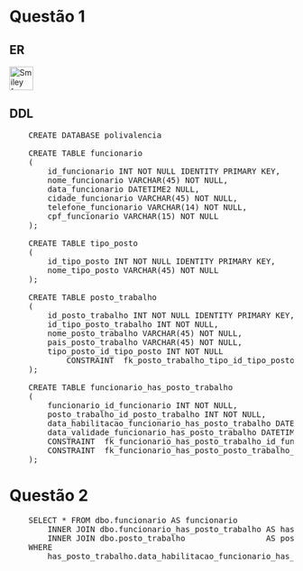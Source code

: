 
# Questão 1

## ER

<img src="smiley.gif" alt="Smiley face" height="42" width="42">

## DDL
<pre>
    CREATE DATABASE polivalencia

    CREATE TABLE funcionario
    (
        id_funcionario INT NOT NULL IDENTITY PRIMARY KEY,
        nome_funcionario VARCHAR(45) NOT NULL,
        data_funcionario DATETIME2 NULL,
        cidade_funcionario VARCHAR(45) NOT NULL,
        telefone_funcionario VARCHAR(14) NOT NULL,
        cpf_funcionario VARCHAR(15) NOT NULL
    );

    CREATE TABLE tipo_posto
    (
        id_tipo_posto INT NOT NULL IDENTITY PRIMARY KEY,
        nome_tipo_posto VARCHAR(45) NOT NULL
    );

    CREATE TABLE posto_trabalho
    (
        id_posto_trabalho INT NOT NULL IDENTITY PRIMARY KEY,
        id_tipo_posto_trabalho INT NOT NULL,
        nome_posto_trabalho VARCHAR(45) NOT NULL,
        pais_posto_trabalho VARCHAR(45) NOT NULL,
        tipo_posto_id_tipo_posto INT NOT NULL
            CONSTRAINT  fk_posto_trabalho_tipo_id_tipo_posto     FOREIGN KEY  (tipo_posto_id_tipo_posto)   REFERENCES  tipo_posto(id_tipo_posto)
    );

    CREATE TABLE funcionario_has_posto_trabalho
    (
        funcionario_id_funcionario INT NOT NULL,
        posto_trabalho_id_posto_trabalho INT NOT NULL,
        data_habilitacao_funcionario_has_posto_trabalho DATETIME2,
        data_validade_funcionario_has_posto_trabalho DATETIME2,
        CONSTRAINT  fk_funcionario_has_posto_trabalho_id_funcionario			  FOREIGN KEY  (funcionario_id_funcionario)         REFERENCES  funcionario(id_funcionario),
        CONSTRAINT  fk_funcionario_has_posto_posto_trabalho_id_posto_trabalho     FOREIGN KEY  (posto_trabalho_id_posto_trabalho)   REFERENCES  posto_trabalho(id_posto_trabalho)
    );
</pre>

# Questão 2
<pre>
    SELECT * FROM dbo.funcionario AS funcionario
        INNER JOIN dbo.funcionario_has_posto_trabalho AS has_posto_trabalho ON funcionario.id_funcionario   =  has_posto_trabalho.funcionario_id_funcionario
        INNER JOIN dbo.posto_trabalho                 AS posto_trabalho     ON has_posto_trabalho.posto_trabalho_id_posto_trabalho  =  posto_trabalho.id_posto_trabalho
    WHERE       
        has_posto_trabalho.data_habilitacao_funcionario_has_posto_trabalho >= DATEADD(month, +1, GETDATE()) AND posto_trabalho.nome_posto_trabalho LIKE '%SÃO PAULO%';

</pre>

